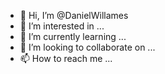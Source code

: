 - 👋 Hi, I’m @DanielWillames
- 👀 I’m interested in ...
- 🌱 I’m currently learning ...
- 💞️ I’m looking to collaborate on ...
- 📫 How to reach me ...

<!---
DanielWillames/DanielWillames is a ✨ special ✨ repository because its `README.md` (this file) appears on your GitHub profile.
You can click the Preview link to take a look at your changes.
--->
